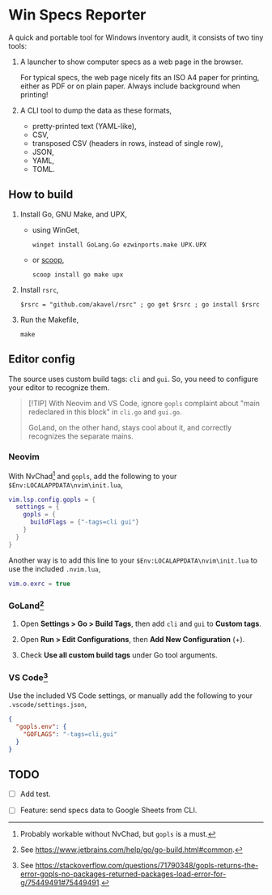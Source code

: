 #   Win Specs Reporter

A quick and portable tool for Windows inventory audit,
it consists of two tiny tools:

1.  A launcher to show computer specs as a web page in the browser.

    For typical specs,
	the web page nicely fits an ISO A4 paper for printing,
    either as PDF or on plain paper.
    Always include background when printing!

2.  A CLI tool to dump the data as these formats,

    -   pretty-printed text (YAML-like),
    -   CSV,
    -   transposed CSV (headers in rows, instead of single row),
    -   JSON,
    -   YAML,
    -   TOML.

##  How to build

1.  Install Go, GNU Make, and UPX,

    -   using WinGet,

        ```shell
        winget install GoLang.Go ezwinports.make UPX.UPX
        ```

    -   or [scoop](https://scoop.sh/),

        ```shell
        scoop install go make upx
        ```

2.  Install `rsrc`,

    ```shell
    $rsrc = "github.com/akavel/rsrc" ; go get $rsrc ; go install $rsrc
    ```

3.  Run the Makefile,

    ```shell
    make
    ```

##  Editor config

The source uses custom build tags: `cli` and `gui`.
So, you need to configure your editor to recognize them.

>   [!TIP]
>   With Neovim and VS Code,
>   ignore `gopls` complaint about "main redeclared in this block"
>   in `cli.go` and `gui.go`.
>
>   GoLand, on the other hand, stays cool about it,
>   and correctly recognizes the separate mains.

### Neovim

With NvChad[^nvchad] and `gopls`,
add the following to your `$Env:LOCALAPPDATA\nvim\init.lua`,

```lua
vim.lsp.config.gopls = {
  settings = {
    gopls = {
      buildFlags = {"-tags=cli gui"}
    }
  }
}
```

Another way is to add this line to your `$Env:LOCALAPPDATA\nvim\init.lua`
to use the included `.nvim.lua`,

```lua
vim.o.exrc = true
```

[^nvchad]: Probably workable without NvChad, but `gopls` is a must.

### GoLand[^goland]

1.  Open **Settings > Go > Build Tags**,
    then add `cli` and `gui` to **Custom tags**.

2.  Open **Run > Edit Configurations**, then **Add New Configuration** (+).

3.  Check **Use all custom build tags** under Go tool arguments.

[^goland]: See https://www.jetbrains.com/help/go/go-build.html#common.

### VS Code[^vscode]

Use the included VS Code settings,
or manually add the following to your `.vscode/settings.json`,

```json
{
  "gopls.env": {
    "GOFLAGS": "-tags=cli,gui"
  }
}
```

[^vscode]: See https://stackoverflow.com/questions/71790348/gopls-returns-the-error-gopls-no-packages-returned-packages-load-error-for-g/75449491#75449491.

##  TODO

- [ ]   Add test.
- [ ]   Feature: send specs data to Google Sheets from CLI.

